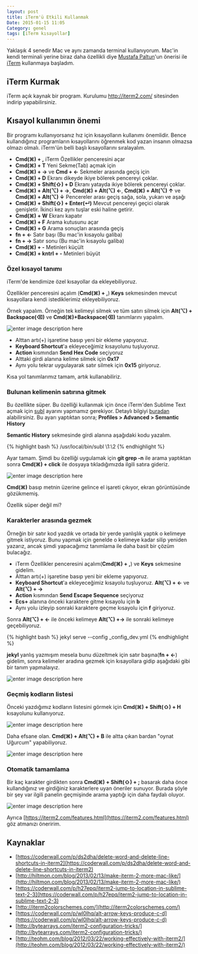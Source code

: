 ```yaml
---
layout: post
title: iTerm'ü Etkili Kullanmak
Date: 2015-01-15 11:05
Category: genel
tags: [iTerm kısayollar]
---
```


Yaklaşık 4 senedir Mac ve aynı zamanda terminal kullanıyorum. Mac'in kendi terminali yerine biraz daha özellikli diye [Mustafa Paltun](https://twitter.com/mpaltun)'un önerisi ile [iTerm](http://iterm2.com/) kullanmaya başladım. 

## iTerm Kurmak

iTerm açık kaynak bir program. Kurulumu http://iterm2.com/ sitesinden indirip yapabilirsiniz. 

## Kısayol kullanımın önemi

Bir programı kullanıyorsanız hız için kısayolların kullanımı önemlidir. Bence kullandığınız programların kısayollarını öğrenmek kod yazan insanın olmazsa olmazı olmalı. iTerm'ün belli başlı kısayollarını sıralayalım.

 - **Cmd(⌘) + ,**  iTerm Özellikler penceresini açar
 - **Cmd(⌘) + T**  Yeni Sekme(Tab) açmak için
 - **Cmd(⌘) + →** ve **Cmd + ←** Sekmeler arasında geçiş için
 - **Cmd(⌘) + D** Ekranı dikeyde ikiye bölerek pencereyi çoklar.
 - **Cmd(⌘) + Shift(⇧) + D** Ekranı yatayda ikiye bölerek pencereyi çoklar.
 - **Cmd(⌘) + Alt(⌥) + →**, **Cmd(⌘) + Alt(⌥) ←**, **Cmd(⌘) + Alt(⌥) ↑** ve **Cmd(⌘) + Alt(⌥) ↓** Pencereler arası geçiş sağa, sola, yukarı ve aşağı
 - **Cmd(⌘) + Shift(⇧) + Enter(↵)** Mevcut pencereyi geçici olarak genişletir. İkinci kez aynı tuşlar eski haline getirir.
 - **Cmd(⌘) + W** Ekranı kapatır
 - **Cmd(⌘) + F** Arama kutusunu açar
 - **Cmd(⌘) + G** Arama sonuçları arasında geçiş
 - **fn + ←** Satır başı (Bu mac'in kısayolu galiba)
 - **fn + →** Satır sonu (Bu mac'in kısayolu galiba)
 - **Cmd(⌘) + -** Metinleri küçült
 - **Cmd(⌘) + kntrl + -** Metinleri büyüt

### Özel kısayol tanımı

iTerm'de kendimize özel kısayollar da ekleyebiliyoruz. 

Özellikler penceresini açalım (**Cmd(⌘) + ,**) **Keys** sekmesinden mevcut kısayollara kendi istediklerimiz ekleyebiliyoruz.

Örnek yapalım. Örneğin tek kelimeyi silmek ve tüm satırı silmek için **Alt(⌥) + Backspace(⌫)** ve **Cmd(⌘)+Backspace(⌫)** tanımlarını yapalım. 

![enter image description here](https://fatihhayrioglu.com/images/iterm/iterm_ozel_kisayol.gif)

 - Alttan artı(+) işaretine basıp yeni bir ekleme yapıyoruz.
 - **Keyboard Shortcut**'a ekleyeceğimiz kısayolunu tuşluyoruz.
 - **Action** kısmından **Send Hex Code** seçiyoruz
 - Alttaki girdi alanına kelime silmek için **0x17**
 - Aynı yolu tekrar uygulayarak satır silmek için **0x15** giriyoruz.

Kısa yol tanımlarımız tamam, artık kullanabiliriz.

### Bulunan kelimenin satırına gitmek

Bu özellikte süper. Bu özelliği kullanmak için önce iTerm'den Sublime Text açmak için [subl](https://www.sublimetext.com/docs/3/osx_command_line.html) ayarını yapmamız gerekiyor.  Detaylı bilgiyi [buradan](http://ashleynolan.co.uk/blog/launching-sublime-from-the-terminal) alabilirsiniz. Bu ayarı yaptıktan sonra; **Profiles > Advanced > Semantic History**

**Semantic History** sekmesinde girdi alanına aşağıdaki kodu yazalım.

{% highlight bash %}
/usr/local/bin/subl \1:\2
{% endhighlight %}

Ayar tamam. Şimdi bu özelliği uygulamak için **git grep -n** ile arama yaptıktan sonra **Cmd(⌘) + click** ile dosyaya tıkladığımızda ilgili satıra gideriz.

![enter image description here](https://fatihhayrioglu.com/images/iterm/iterm_ilgili_satir_sublime.gif)

**Cmd(⌘)** basıp metnin üzerine gelince el işareti çıkıyor, ekran görüntüsünde gözükmemiş.

Özellik süper değil mi?

### Karakterler arasında gezmek

Örneğin bir satır kod yazdık ve ortada bir yerde yanlışlık yaptık o kelimeye gitmek istiyoruz. Bunu yapmak için genelde o kelimeye kadar silip yeniden yazarız, ancak şimdi yapacağımız tanımlama ile daha basit bir çözüm bulacağız.

 - iTerm Özellikler penceresini açalım(**Cmd(⌘) + ,**) ve **Keys** sekmesine gidelim. 
 - Alttan artı(+) işaretine basıp yeni bir ekleme yapıyoruz.
 - **Keyboard Shortcut**'a ekleyeceğimiz kısayolu tuşluyoruz. **Alt(⌥) + ←** ve  **Alt(⌥) + →**
 - **Action** kısmından **Send Escape Sequence** seçiyoruz
 - **Ecs+** alanına önceki karaktere gitme kısayolu için **b**
 - Aynı yolu izleyip sonraki karaktere geçme kısayolu için **f** giriyoruz.

Sonra **Alt(⌥) + ←** ile önceki kelimeye **Alt(⌥) +→** ile sonraki kelimeye geçebiliyoruz.

{% highlight bash %}
jekyl serve --config _config_dev.yml
{% endhighlight %}

**jekyl** yanlış yazmışım mesela bunu düzeltmek için satır başına(**fn + ←**) gidelim, sonra kelimeler aradına gezmek için kısayollara gidip aşağıdaki gibi bir tanım yapmalaıyız.

![enter image description here](https://fatihhayrioglu.com/images/iterm/karakterler_arasi_gezinme.gif)

### Geçmiş kodların listesi

Önceki yazdığımız kodların listesini görmek için **Cmd(⌘) + Shift(⇧) + H** kısayolunu kullanıyoruz. 

![enter image description here](https://fatihhayrioglu.com/images/iterm/pastehistory.png)

Daha efsane olan. **Cmd(⌘) + Alt(⌥) + B** ile altta çıkan bardan "oynat Uğurcum" yapabiliyoruz.

![enter image description here](https://fatihhayrioglu.com/images/iterm/instantreplay.gif)

### Otomatik tamamlama

Bir kaç karakter girdikten sonra **Cmd(⌘) + Shift(⇧) + ;** basarak daha önce kullandığınız ve girdiğiniz karakterlere uyan öneriler sunuyor. Burada şöyle bir şey var ilgili panelin geçmişinde arama yaptığı için daha faydalı oluyor.

![enter image description here](https://fatihhayrioglu.com/images/iterm/autocomplete.png)

Ayrıca [https://iterm2.com/features.html](https://iterm2.com/features.html) göz atmanızı öneririm.

## Kaynaklar

 - [https://coderwall.com/p/ds2dha/delete-word-and-delete-line-shortcuts-in-iterm2](https://coderwall.com/p/ds2dha/delete-word-and-delete-line-shortcuts-in-iterm2)
 - [http://hiltmon.com/blog/2013/02/13/make-iterm-2-more-mac-like/](http://hiltmon.com/blog/2013/02/13/make-iterm-2-more-mac-like/)
 - [https://coderwall.com/p/h27epq/iterm2-jump-to-location-in-sublime-text-2-3](https://coderwall.com/p/h27epq/iterm2-jump-to-location-in-sublime-text-2-3)
 - [http://iterm2colorschemes.com/](http://iterm2colorschemes.com/)
 - [https://coderwall.com/p/wl0lhq/alt-arrow-keys-produce-c-d](https://coderwall.com/p/wl0lhq/alt-arrow-keys-produce-c-d)
 - [http://bytearrays.com/iterm2-configuration-tricks/](http://bytearrays.com/iterm2-configuration-tricks/)
 - [http://teohm.com/blog/2012/03/22/working-effectively-with-iterm2/](http://teohm.com/blog/2012/03/22/working-effectively-with-iterm2/)
